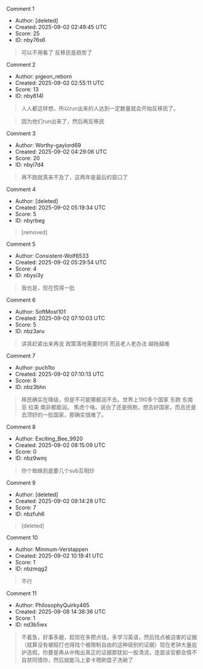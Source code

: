 Comment 1

- Author: [deleted]
- Created: 2025-09-02 02:49:45 UTC
- Score: 25
- ID: nby76s6

> 可以不用看了 反移民是趋势了

Comment 2

- Author: pigeon_reborn
- Created: 2025-09-02 02:55:11 UTC
- Score: 13
- ID: nby814l

> 人人都这样想，所以run出来的人达到一定数量就会开始反移民了。

> 因为他们run出来了，然后再反移民

Comment 3

- Author: Worthy-gaylord69
- Created: 2025-09-02 04:29:06 UTC
- Score: 20
- ID: nbyl7d4

> 再不跑就真来不及了，这两年是最后的窗口了

Comment 4

- Author: [deleted]
- Created: 2025-09-02 05:19:34 UTC
- Score: 5
- ID: nbyrbeg

> [removed]

Comment 5

- Author: Consistent-Wolf6533
- Created: 2025-09-02 05:29:54 UTC
- Score: 4
- ID: nbysi3y

> 我也是，现在慌得一批

Comment 6

- Author: SoftMost101
- Created: 2025-09-02 07:10:03 UTC
- Score: 5
- ID: nbz3aru

> 讲真赶紧出来再说 政策落地需要时间 而且老人老办法 越拖越难

Comment 7

- Author: puch1to
- Created: 2025-09-02 07:10:13 UTC
- Score: 8
- ID: nbz3bhn

> 移民确实在降级，但是不可能哪都润不去。世界上190多个国家 东欧 东南亚 拉美 南非都能润。 焦虑个啥。说白了还是挑剔，想去好国家，而且还是去顶好的一批国家，那确实很难了。

Comment 8

- Author: Exciting_Bee_9920
- Created: 2025-09-02 08:15:09 UTC
- Score: 0
- ID: nbz9wmj

> 你个蜘蛛到底要几个sub互相炒

Comment 9

- Author: [deleted]
- Created: 2025-09-02 09:14:28 UTC
- Score: 7
- ID: nbzfuh6

> [deleted]

Comment 10

- Author: Minmum-Verstappen
- Created: 2025-09-02 10:19:41 UTC
- Score: 1
- ID: nbzmqg2

> 不行

Comment 11

- Author: PhilosophyQuirky465
- Created: 2025-09-08 14:38:36 UTC
- Score: 1
- ID: nd3b5wx

> 不着急，好事多磨，趁现在多攒点钱，多学习英语，然后找点被迫害的证据（就算没有被殴打也得找个被限制自由的这种级别的证据）现在老钟大量庇护造假，你要是再从中掏出真正的证据那犹如一股清流，连面谈官都会情不自禁同情你，然后就能马上拿卡嗯刷盘子洗碗了

